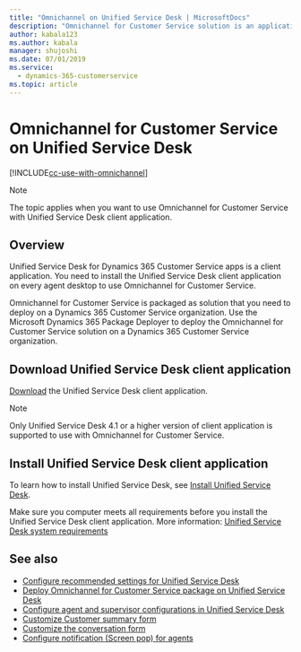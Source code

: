 ```yaml
---
title: "Omnichannel on Unified Service Desk | MicrosoftDocs"
description: "Omnichannel for Customer Service solution is an application that you need to deploy on Unified Service Desk client application."
author: kabala123
ms.author: kabala
manager: shujoshi
ms.date: 07/01/2019
ms.service: 
  - dynamics-365-customerservice
ms.topic: article
---
```


# Omnichannel for Customer Service on Unified Service Desk

[!INCLUDE[cc-use-with-omnichannel](../../includes/cc-use-with-omnichannel.md)]

> [!NOTE]
> The topic applies when you want to use Omnichannel for Customer Service with Unified Service Desk client application.

## Overview

Unified Service Desk for Dynamics 365 Customer Service apps is a client application. You need to install the Unified Service Desk client application on every agent desktop to use Omnichannel for Customer Service. 
 
Omnichannel for Customer Service is packaged as solution that you need to deploy on a Dynamics 365 Customer Service organization. Use the Microsoft Dynamics 365 Package Deployer to deploy the Omnichannel for Customer Service solution on a Dynamics 365 Customer Service organization.

## Download Unified Service Desk client application

[Download](/dynamics365/customer-engagement/unified-service-desk/download-unified-service-desk) the Unified Service Desk client application. 

> [!Note]
> Only Unified Service Desk 4.1 or a higher version of client application is supported to use with Omnichannel for Customer Service.

## Install Unified Service Desk client application

To learn how to install Unified Service Desk, see [Install Unified Service Desk](/dynamics365/customer-engagement/unified-service-desk/admin/install-upgrade-unified-service-desk-client).

Make sure you computer meets all requirements before you install the Unified Service Desk client application. More information: [Unified Service Desk system requirements](/dynamics365/customer-engagement/unified-service-desk/admin/unified-service-desk-system-requirements)

## See also

- [Configure recommended settings for Unified Service Desk](configure-settings-unified-service-desk.md)
- [Deploy Omnichannel for Customer Service package on Unified Service Desk](omnichannel-customer-service-package.md)
- [Configure agent and supervisor configurations in Unified Service Desk](../customizer/create-agent-supervisor-configurations-unified-service-desk.md)
- [Customize Customer summary form](../customizer/customize-customer-summary.md)
- [Customize the conversation form](../customizer/customize-session-form.md)
- [Configure notification (Screen pop) for agents](../customizer/configure-notification-screen-pop-agents.md)
